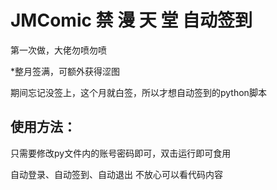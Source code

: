 # JMComic 禁 漫 天 堂 自动签到
 
 第一次做，大佬勿喷勿喷

*整月签满，可额外获得涩图

期间忘记没签上，这个月就白签，所以才想自动签到的python脚本

## 使用方法：
只需要修改py文件内的账号密码即可，双击运行即可食用

自动登录、自动签到、自动退出 不放心可以看代码内容
